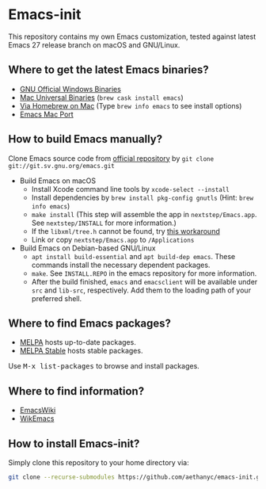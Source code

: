 # Emacs-init #

This repository contains my own Emacs customization, tested against latest Emacs
27 release branch on macOS and GNU/Linux.

## Where to get the latest Emacs binaries? ##

* [GNU Official Windows Binaries](http://ftp.gnu.org/gnu/emacs/windows/)
* [Mac Universal Binaries](http://emacsformacosx.com/) (`brew cask install emacs`)
* [Via Homebrew on Mac](https://github.com/Homebrew/homebrew-core/blob/master/Formula/emacs.rb) (Type `brew info emacs` to see install options)
* [Emacs Mac Port](https://github.com/railwaycat/homebrew-emacsmacport/releases)

## How to build Emacs manually?
Clone Emacs source code from [official repository](https://savannah.gnu.org/projects/emacs) by `git clone git://git.sv.gnu.org/emacs.git`

* Build Emacs on macOS
  * Install Xcode command line tools by `xcode-select --install`
  * Install dependencies by `brew install pkg-config gnutls` (Hint: `brew info emacs`)
  * `make install` (This step will assemble the app in `nextstep/Emacs.app`. See `nextstep/INSTALL` for more information.)
  * If the `libxml/tree.h` cannot be found, try [this workaround](https://lists.gnu.org/archive/html/emacs-devel/2019-10/msg00400.html)
  * Link or copy `nextstep/Emacs.app` to `/Applications`
* Build Emacs on Debian-based GNU/Linux
  * `apt install build-essential` and `apt build-dep emacs`. These commands install the necessary dependent packages.
  * `make`. See `INSTALL.REPO` in the emacs repository for more information.
  * After the build finished, `emacs` and `emacsclient` will be available under `src` and `lib-src`, respectively. Add them to the loading path of your preferred shell.

## Where to find Emacs packages? ##

* [MELPA](http://melpa.org/) hosts up-to-date packages.
* [MELPA Stable](http://stable.melpa.org/) hosts stable packages.

Use <kbd>M-x list-packages</kbd> to browse and install packages.

## Where to find information? ##

* [EmacsWiki](http://www.emacswiki.org/)
* [WikEmacs](http://wikemacs.org/)


## How to install Emacs-init? ##

Simply clone this repository to your home directory via:

```bash
git clone --recurse-submodules https://github.com/aethanyc/emacs-init.git ~/.emacs.d
```
